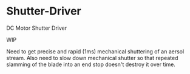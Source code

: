# Shutter-Driver
DC Motor Shutter Driver

WIP

Need to get precise and rapid (1ms) mechanical shuttering of an aersol stream. Also need to slow down mechanical shutter so that repeated slamming of the blade into an end stop doesn't destroy it over time.

